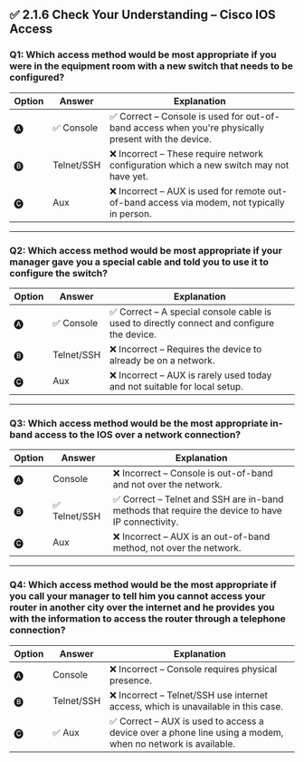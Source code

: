 ## ✅ 2.1.6 Check Your Understanding – Cisco IOS Access

### Q1: Which access method would be most appropriate if you were in the equipment room with a new switch that needs to be configured?
| Option | Answer      | Explanation                                                                 |
|--------|-------------|-----------------------------------------------------------------------------|
| 🅐     | ✅ Console   | ✅ Correct – Console is used for out-of-band access when you're physically present with the device. |
| 🅑     | Telnet/SSH   | ❌ Incorrect – These require network configuration which a new switch may not have yet.     |
| 🅒     | Aux          | ❌ Incorrect – AUX is used for remote out-of-band access via modem, not typically in person. |

---

### Q2: Which access method would be most appropriate if your manager gave you a special cable and told you to use it to configure the switch?
| Option | Answer      | Explanation                                                                 |
|--------|-------------|-----------------------------------------------------------------------------|
| 🅐     | ✅ Console   | ✅ Correct – A special console cable is used to directly connect and configure the device. |
| 🅑     | Telnet/SSH   | ❌ Incorrect – Requires the device to already be on a network.              |
| 🅒     | Aux          | ❌ Incorrect – AUX is rarely used today and not suitable for local setup.   |

---

### Q3: Which access method would be the most appropriate in-band access to the IOS over a network connection?
| Option | Answer      | Explanation                                                                 |
|--------|-------------|-----------------------------------------------------------------------------|
| 🅐     | Console      | ❌ Incorrect – Console is out-of-band and not over the network.              |
| 🅑     | ✅ Telnet/SSH| ✅ Correct – Telnet and SSH are in-band methods that require the device to have IP connectivity. |
| 🅒     | Aux          | ❌ Incorrect – AUX is an out-of-band method, not over the network.           |

---

### Q4: Which access method would be the most appropriate if you call your manager to tell him you cannot access your router in another city over the internet and he provides you with the information to access the router through a telephone connection?
| Option | Answer      | Explanation                                                                 |
|--------|-------------|-----------------------------------------------------------------------------|
| 🅐     | Console      | ❌ Incorrect – Console requires physical presence.                           |
| 🅑     | Telnet/SSH   | ❌ Incorrect – Telnet/SSH use internet access, which is unavailable in this case. |
| 🅒     | ✅ Aux       | ✅ Correct – AUX is used to access a device over a phone line using a modem, when no network is available. |

